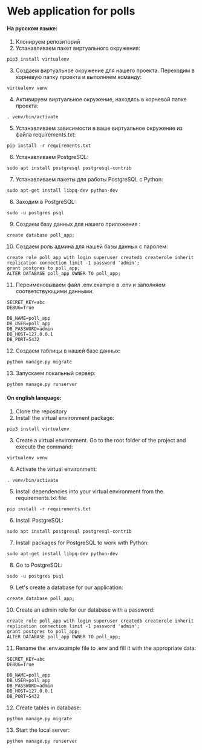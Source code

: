 # Web application for polls

#### На русском языке:


1. Клонируем репозиторий
2. Устанавливаем пакет виртуального окружения:
```
pip3 install virtualenv
```
3. Создаем виртуальное окружение для нашего проекта. Переходим в корневую папку проекта и выполняем команду:
```
virtualenv venv
```
4. Активируем виртуальное окружение, находясь в корневой папке проекта:
```
. venv/bin/activate
```
5. Устанавливаем зависимости в ваше виртуальное окружение из файла requirements.txt:
```
pip install -r requirements.txt
```
6. Устанавливаем PostgreSQL:
```
sudo apt install postgresql postgresql-contrib
```
7. Устанавливаем пакеты для работы PostgreSQL с Python:
```
sudo apt-get install libpq-dev python-dev
```
8. Заходим в PostgreSQL:
```
sudo -u postgres psql
```
9. Создаем базу данных для нашего приложения :
```
create database poll_app;
```
10. Создаем роль админа для нашей базы данных с паролем:
```
create role poll_app with login superuser createdb createrole inherit replication connection limit -1 password 'admin';
grant postgres to poll_app;
ALTER DATABASE poll_app OWNER TO poll_app;
```
11. Переименовываем файл .env.example в .env и заполняем соответствующими данными:
```
SECRET_KEY=abc
DEBUG=True
 
DB_NAME=poll_app
DB_USER=poll_app
DB_PASSWORD=admin
DB_HOST=127.0.0.1
DB_PORT=5432
```
12. Создаем таблицы в нашей базе данных:
```
python manage.py migrate
```
13. Запускаем локальный сервер:
```
python manage.py runserver
```

#### On english lanquage:


1. Clone the repository
2. Install the virtual environment package:
```
pip3 install virtualenv
```
3. Create a virtual environment. Go to the root folder of the project and execute the command:
```
virtualenv venv
```
4. Activate the virtual environment:
```
. venv/bin/activate
```
5. Install dependencies into your virtual environment from the requirements.txt file:
```
pip install -r requirements.txt
```
6. Install PostgreSQL:
```
sudo apt install postgresql postgresql-contrib
```
7. Install packages for PostgreSQL to work with Python:
```
sudo apt-get install libpq-dev python-dev
```
8. Go to PostgreSQL:
```
sudo -u postgres psql
```
9. Let's create a database for our application:
```
create database poll_app;
```
10. Create an admin role for our database with a password:
```
create role poll_app with login superuser createdb createrole inherit replication connection limit -1 password 'admin';
grant postgres to poll_app;
ALTER DATABASE poll_app OWNER TO poll_app;
```
11. Rename the .env.example file to .env and fill it with the appropriate data:
```
SECRET_KEY=abc
DEBUG=True
 
DB_NAME=poll_app
DB_USER=poll_app
DB_PASSWORD=admin
DB_HOST=127.0.0.1
DB_PORT=5432
```
12. Create tables in database:
```
python manage.py migrate
```
13. Start the local server:
```
python manage.py runserver
```
